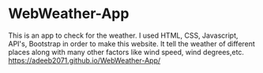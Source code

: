 # WebWeather-App
This is an app to check for the weather.
I used HTML, CSS, Javascript, API's, Bootstrap in order to make this website.
It tell the weather of different places along with many other factors like wind speed, wind degrees,etc.
https://adeeb2071.github.io/WebWeather-App/
